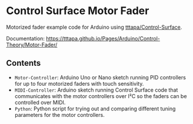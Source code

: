 # Control Surface Motor Fader

Motorized fader example code for Arduino using [tttapa/Control-Surface](https://github.com/tttapa/Control-Surface).

Documentation: <https://tttapa.github.io/Pages/Arduino/Control-Theory/Motor-Fader/>

## Contents

- `Motor-Controller`: Arduino Uno or Nano sketch running PID controllers for up to four motorized faders with touch sensitivity.
- `MIDI-Controller`: Arduino sketch running Control Surface code that communicates with the motor controllers over I²C so the faders can be controlled over MIDI.
- `Python`: Python script for trying out and comparing different tuning parameters for the motor controllers.